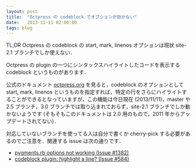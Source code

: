 ```yaml
---
layout: post
title:  "Octpress の codeblock でオプションが効かない"
date:   2013-11-11 02:00:00
tags: blog
---
```


TL;DR Octpress の codeblock の start, mark, linenos オプションは現状 site-2.1 ブランチでしか使えない．

Octpress の plugin の一つにシンタックスハイライトしたコードを表示する codeblock というものがあります．

公式のドキュメント [octpress.org](http://octopress.org/docs/plugins/codeblock/) を見ると，codeblock のオプションとして start, mark, linenos というものを指定すれば，特定の行をさらにハイライトすることができるとなっていますが，この機能は今日現在 (2013/11/11)，master や 2.5 ブランチ，3.0 ブランチでは取り込まれておらず，site-2.1 ブランチでしか動かないようです (そもそもこのドキュメントは 2.0 用のもので，2011 年からアップデートされてない)．

対応していないブランチを使ってる人は自分で書くか cherry-pick する必要があるのでご注意を．関連する issue は次の通りです．

 * [pygments.rb options not working (Issue #1382)](https://github.com/imathis/octopress/issues/1382)
 * [codeblock plugin: highlight a line? (Issue #584)](https://github.com/imathis/octopress/issues/584)
